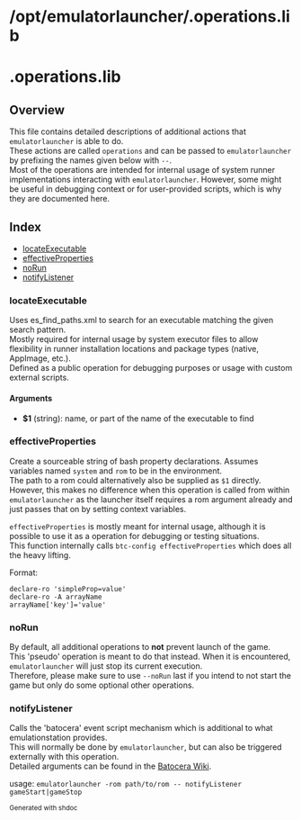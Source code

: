 # /opt/emulatorlauncher/.operations.lib

# .operations.lib

## Overview

This file contains detailed descriptions of additional actions that `emulatorlauncher` is able to do.  
These actions are called `operations` and can be passed to `emulatorlauncher` by prefixing the names given below with `--`.  
Most of the operations are intended for internal usage of system runner implementations interacting with `emulatorlauncher`.
However, some might be useful in debugging context or for user-provided scripts, which is why they are documented here.

## Index

* [locateExecutable](#locateexecutable)
* [effectiveProperties](#effectiveproperties)
* [noRun](#norun)
* [notifyListener](#notifylistener)

### locateExecutable

Uses es_find_paths.xml to search for an executable matching the given search pattern.  
Mostly required for internal usage by system executor files to allow flexibility in runner installation 
locations and package types (native, AppImage, etc.).  
Defined as a public operation for debugging purposes or usage with custom external scripts.

#### Arguments

* **$1** (string): name, or part of the name of the executable to find

### effectiveProperties

Create a sourceable string of bash property declarations.
Assumes variables named `system` and `rom` to be in the environment.  
The path to a rom could alternatively also be supplied as `$1` directly.
However, this makes no difference when this operation is called from within `emulatorlauncher` as 
the launcher itself requires a rom argument already and just passes that on by setting context variables.

`effectiveProperties` is mostly meant for internal usage, 
although it is possible to use it as a operation for debugging or testing situations.  
This function internally calls `btc-config effectiveProperties` which does all the heavy lifting.

Format:  

```
declare-ro 'simpleProp=value'
declare-ro -A arrayName
arrayName['key']='value'
```

### noRun

By default, all additional operations to **not** prevent launch of the game.  
This 'pseudo' operation is meant to do that instead. When it is encountered, `emulatorlauncher` will just stop its current execution.  
Therefore, please make sure to use `--noRun` last if you intend to not start the game but only do some optional other operations.

### notifyListener

Calls the 'batocera' event script mechanism which is additional to what emulationstation provides.  
This will normally be done by `emulatorlauncher`, but can also be triggered externally with this operation.  
Detailed arguments can be found in the [Batocera Wiki](https://wiki.batocera.org/launch_a_script#watch_for_a_game_start_stop_event).  

usage: `emulatorlauncher -rom path/to/rom -- notifyListener gameStart|gameStop`


<sub>Generated with shdoc</sub>